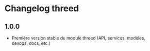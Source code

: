 # Changelog threed

## 1.0.0
- Première version stable du module threed (API, services, modèles, devops, docs, etc.)
